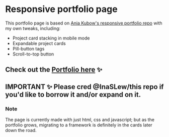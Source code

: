 # Responsive portfolio page
This portfolio page is based on [Ania Kubow's responsive portfolio repo](https://github.com/kubowania/responsive-portfolio) with my own tweaks, including:
- Project card stacking in mobile mode
- Expandable project cards
- Pill-button tags
- Scroll-to-top button

## Check out the [Portfolio here](https://inaslew.github.io/Portfolio/) ✨

## IMPORTANT ✨ Please cred @InaSLew/this repo if you'd like to borrow it and/or expand on it.

### Note
The page is currently made with just html, css and javascript; but as the portfolio grows, migrating to a framework is definitely in the cards later down the road.
